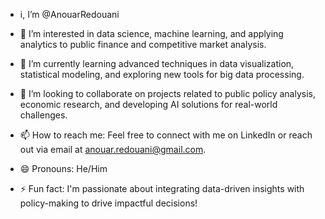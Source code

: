 - i, I’m @AnouarRedouani

- 👀 I’m interested in data science, machine learning, and applying analytics to public finance and competitive market analysis.
- 🌱 I’m currently learning advanced techniques in data visualization, statistical modeling, and exploring new tools for big data processing.
- 💞️ I’m looking to collaborate on projects related to public policy analysis, economic research, and developing AI solutions for real-world challenges.
- 📫 How to reach me: Feel free to connect with me on LinkedIn or reach out via email at anouar.redouani@gmail.com.
- 😄 Pronouns: He/Him
- ⚡ Fun fact: I'm passionate about integrating data-driven insights with policy-making to drive impactful decisions!

